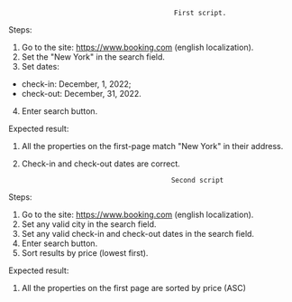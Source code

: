                                              First script.

Steps:
1. Go to the site: https://www.booking.com (english localization).
2. Set the "New York" in the search field.
3. Set dates:
- check-in: December, 1, 2022;
- check-out: December, 31, 2022.
4. Enter search button.

Expected result:
1. All the properties on the first-page match "New York" in their address.
2. Check-in and check-out dates are correct.



                                            Second script

Steps:
1. Go to the site: https://www.booking.com (english localization).
2. Set any valid city in the search field.
3. Set any valid check-in and check-out dates in the search field.
4. Enter search button.
5. Sort results by price (lowest first).

Expected result:
1. All the properties on the first page are sorted by price (ASC)